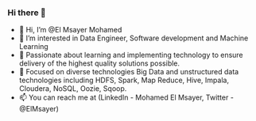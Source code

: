 ### Hi there 👋

<!--
**ElMsayer/ElMsayer** is a ✨ _special_ ✨ repository because its `README.md` (this file) appears on your GitHub profile.

Here are some ideas to get you started:

- 🔭 I’m currently working on as Data Engineer
- 🌱 I’m currently learning ...
- 👯 I’m looking to collaborate on ...
- 🤔 I’m looking for help with ...
- 💬 Ask me about ...
- 📫 How to reach me: ...
- 😄 Pronouns: ...
- ⚡ Fun fact: ...
-->
- 👋 Hi, I’m @El Msayer Mohamed
- 👀 I’m interested in Data Engineer, Software development and Machine Learning
- 🌱 Passionate about learning and implementing technology to ensure delivery of the highest quality solutions possible.
- 👯 Focused on diverse technologies Big Data and unstructured data technologies including HDFS, Spark, Map Reduce, Hive, Impala, Cloudera, NoSQL, Oozie, Sqoop. 
- 📫 You can reach me at (LinkedIn - Mohamed El Msayer, Twitter - @ElMsayer)
